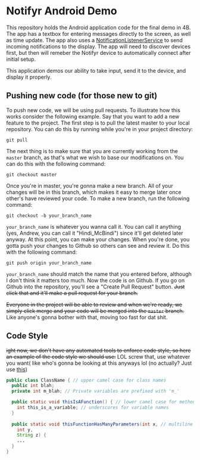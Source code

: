 Notifyr Android Demo
====================

This repository holds the Android application code for the final demo in 4B. The app has a textbox for entering messages directly to the screen, as well as time update. The app also uses a [NotificationListenerService](https://developer.android.com/reference/android/service/notification/NotificationListenerService.html) to send incoming notifications to the display. The app will need to discover devices first, but then will remeber the Notifyr device to automatically connect after initial setup.

This application demos our ability to take input, send it to the device, and display it properly.

## Pushing new code (for those new to git) ##

To push new code, we will be using pull requests. To illustrate how this works consider the following example. Say that you want to add a new feature to the project. The first step is to pull the latest master to your local repository. You can do this by running while you're in your project directory:

`git pull`

The next thing is to make sure that you are currently working from the `master` branch, as that's what we wish to base our modifications on. You can do this with the following command:

`git checkout master`

Once you're in master, you're gonna make a new branch. All of your changes will be in this branch, which makes it easy to merge later once other's have reviewed your code. To make a new branch, run the following command:

`git checkout -b your_branch_name`

`your_branch_name` is whatever you wanna call it. You can call it anything (yes, Andrew, you can call it "Hindi_McBindi") since it'll get deleted later anyway. At this point, you can make your changes. When you're done, you gotta push your changes to Github so others can see and review it. Do this with the following command:

`git push origin your_branch_name`

`your_branch_name` should match the name that you entered before, although I don't think it matters too much. Now the code is on Github. If you go on Github into the repository, you'll see a "Create Pull Request" button. ~~Just click that and it'll make a pull request for your branch.~~

~~Everyone in the project will be able to review and when we're ready, we simply click merge and your code will be merged into the `master` branch.~~ Like anyone's gonna bother with that, moving too fast for dat shit.

## Code Style ##

~~ight now, we don't have any automated tools to enforce code style, so here an example of the code style we should use:~~ LOL screw that, use whatever you want( like who's gonna be looking at this anyways lol (no actually? Just use [this](https://google-styleguide.googlecode.com/svn/trunk/javaguide.html))

```java
public class ClassName { // upper camel case for class names
  public int blah;
  private int m_blah; // Private variables are prefixed with 'm_'

  public static void thisIsAFunction() { // lower camel case for method names
    int this_is_a_variable; // underscores for variable names
  }
  
  public static void thisFunctionHasManyParameters(int x, // multiline parameters for long method signatures
    int y,
    String z) {
    ...
  }
}
